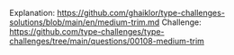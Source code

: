 Explanation: https://github.com/ghaiklor/type-challenges-solutions/blob/main/en/medium-trim.md
Challenge: https://github.com/type-challenges/type-challenges/tree/main/questions/00108-medium-trim